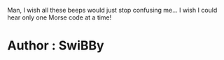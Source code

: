 <p>Man, I wish all these beeps would just stop confusing me… I wish I could hear only one Morse code at a time!</p>

<h1>Author : SwiBBy</h1>
